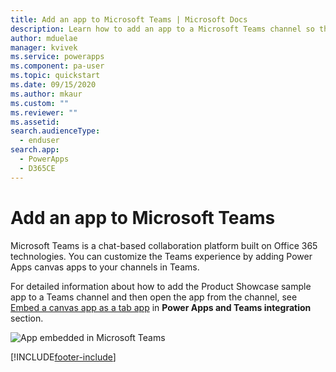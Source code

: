 ```yaml
---
title: Add an app to Microsoft Teams | Microsoft Docs
description: Learn how to add an app to a Microsoft Teams channel so that people you've shared the app with can open it in that channel.
author: mduelae
manager: kvivek
ms.service: powerapps
ms.component: pa-user
ms.topic: quickstart
ms.date: 09/15/2020
ms.author: mkaur
ms.custom: ""
ms.reviewer: ""
ms.assetid: 
search.audienceType: 
  - enduser
search.app: 
  - PowerApps
  - D365CE
---
```


# Add an app to Microsoft Teams

Microsoft Teams is a chat-based collaboration platform built on Office 365 technologies. You can customize the Teams experience by adding Power Apps canvas apps to your channels in Teams. 

For detailed information about how to add the Product Showcase sample app to a Teams channel and then open the app from the channel, see [Embed a canvas app as a tab app](/powerapps/teams/embed-teams-tab) in **Power Apps and Teams integration** section. 

![App embedded in Microsoft Teams](./media/open-app-embedded-in-teams/embedded-app.png)




[!INCLUDE[footer-include](../includes/footer-banner.md)]